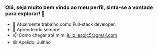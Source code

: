 ### Olá, seja muito bem vindo ao meu perfil, sinta-se a vontade para explorar! 👋

- 🔭 Atualmente trabalho como Full-stack developer.
- 🌱 Aprendendo sempre!
- 📫 Como chegar até mim: julio.leaojc5@gmail.com
- 😄 Apelido: Julhão

